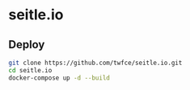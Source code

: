 # seitle.io

## Deploy

```bash
git clone https://github.com/twfce/seitle.io.git
cd seitle.io
docker-compose up -d --build
```